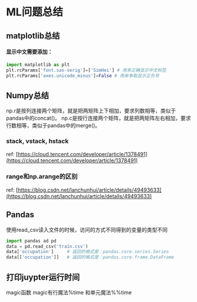 # ML问题总结

## matplotlib总结

#### 显示中文需要添加：

```python
import matplotlib as plt
plt.rcParams['font.sas-serig']=['SimHei'] # 用来正确显示中文标签
plt.rcParams['axes.unicode_minus']=False # 用来争取显示正负号
```

## Numpy总结

np.r是按列连接两个矩阵，就是把两矩阵上下相加，要求列数相等，类似于pandas中的concat\(\)。 np.c是按行连接两个矩阵，就是把两矩阵左右相加，要求行数相等，类似于pandas中的merge\(\)。

### stack, vstack, hstack

ref: [https://cloud.tencent.com/developer/article/1378491](https://cloud.tencent.com/developer/article/1378491)

### range和np.arange的区别

ref: [https://blog.csdn.net/lanchunhui/article/details/49493633](https://blog.csdn.net/lanchunhui/article/details/49493633)



## Pandas

使用read\_csv读入文件的时候，访问的方式不同得到的变量的类型不同

```python
import pandas ad pd
data = pd.read_csv('train.csv')
data['occupation']     # 返回的格式是：pandas.core.series.Series
data[['occupation']]   # 返回的格式是：pandas.core.frame.DataFrame
```



## 打印juypter运行时间

magic函数 magic有行魔法%time 和单元魔法%%time

